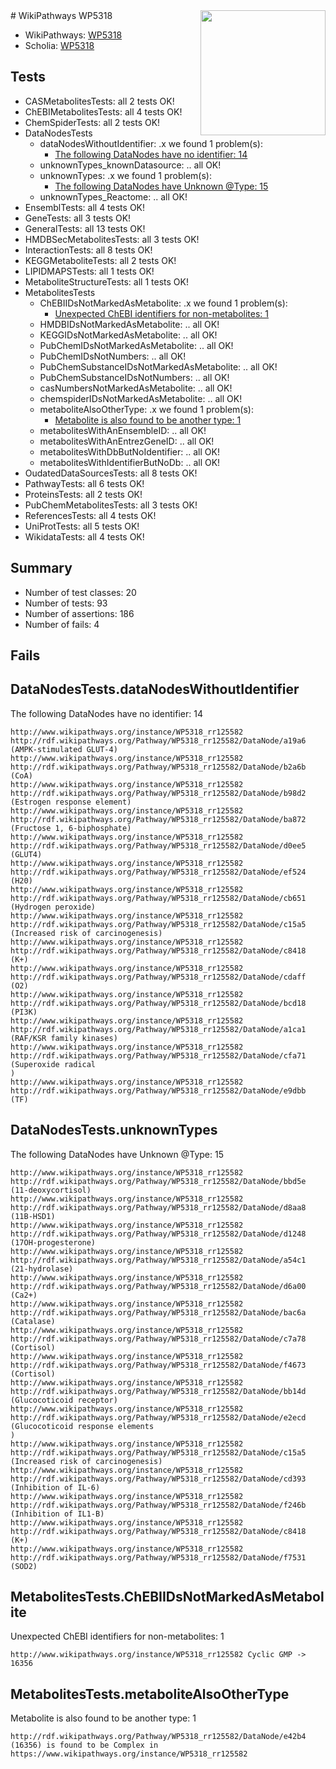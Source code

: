 <img style="float: right; width: 200px" src="https://upload.wikimedia.org/wikipedia/commons/thumb/8/83/Wplogo_with_text_500.png/640px-Wplogo_with_text_500.png" />
# WikiPathways WP5318

* WikiPathways: [WP5318](https://wikipathways.org/pathways/WP5318)
* Scholia: [WP5318](https://scholia.toolforge.org/wikipathways/WP5318)
## Tests
* CASMetabolitesTests: all 2 tests OK!
* ChEBIMetabolitesTests: all 4 tests OK!
* ChemSpiderTests: all 2 tests OK!
* DataNodesTests
    * dataNodesWithoutIdentifier: .x we found 1 problem(s):
        * [The following DataNodes have no identifier: 14](#8792c494)
    * unknownTypes_knownDatasource: .. all OK!
    * unknownTypes: .x we found 1 problem(s):
        * [The following DataNodes have Unknown @Type: 15](#ef950836)
    * unknownTypes_Reactome: .. all OK!
* EnsemblTests: all 4 tests OK!
* GeneTests: all 3 tests OK!
* GeneralTests: all 13 tests OK!
* HMDBSecMetabolitesTests: all 3 tests OK!
* InteractionTests: all 8 tests OK!
* KEGGMetaboliteTests: all 2 tests OK!
* LIPIDMAPSTests: all 1 tests OK!
* MetaboliteStructureTests: all 1 tests OK!
* MetabolitesTests
    * ChEBIIDsNotMarkedAsMetabolite: .x we found 1 problem(s):
        * [Unexpected ChEBI identifiers for non-metabolites: 1](#8242b33b)
    * HMDBIDsNotMarkedAsMetabolite: .. all OK!
    * KEGGIDsNotMarkedAsMetabolite: .. all OK!
    * PubChemIDsNotMarkedAsMetabolite: .. all OK!
    * PubChemIDsNotNumbers: .. all OK!
    * PubChemSubstanceIDsNotMarkedAsMetabolite: .. all OK!
    * PubChemSubstanceIDsNotNumbers: .. all OK!
    * casNumbersNotMarkedAsMetabolite: .. all OK!
    * chemspiderIDsNotMarkedAsMetabolite: .. all OK!
    * metaboliteAlsoOtherType: .x we found 1 problem(s):
        * [Metabolite is also found to be another type: 1](#3d2830d0)
    * metabolitesWithAnEnsembleID: .. all OK!
    * metabolitesWithAnEntrezGeneID: .. all OK!
    * metabolitesWithDbButNoIdentifier: .. all OK!
    * metabolitesWithIdentifierButNoDb: .. all OK!
* OudatedDataSourcesTests: all 8 tests OK!
* PathwayTests: all 6 tests OK!
* ProteinsTests: all 2 tests OK!
* PubChemMetabolitesTests: all 3 tests OK!
* ReferencesTests: all 4 tests OK!
* UniProtTests: all 5 tests OK!
* WikidataTests: all 4 tests OK!


## Summary

* Number of test classes: 20
* Number of tests: 93
* Number of assertions: 186
* Number of fails: 4

## Fails

<a name="8792c494" />

## DataNodesTests.dataNodesWithoutIdentifier

The following DataNodes have no identifier: 14
```
http://www.wikipathways.org/instance/WP5318_rr125582 http://rdf.wikipathways.org/Pathway/WP5318_rr125582/DataNode/a19a6 (AMPK-stimulated GLUT-4)
http://www.wikipathways.org/instance/WP5318_rr125582 http://rdf.wikipathways.org/Pathway/WP5318_rr125582/DataNode/b2a6b (CoA)
http://www.wikipathways.org/instance/WP5318_rr125582 http://rdf.wikipathways.org/Pathway/WP5318_rr125582/DataNode/b98d2 (Estrogen response element)
http://www.wikipathways.org/instance/WP5318_rr125582 http://rdf.wikipathways.org/Pathway/WP5318_rr125582/DataNode/ba872 (Fructose 1, 6-biphosphate)
http://www.wikipathways.org/instance/WP5318_rr125582 http://rdf.wikipathways.org/Pathway/WP5318_rr125582/DataNode/d0ee5 (GLUT4)
http://www.wikipathways.org/instance/WP5318_rr125582 http://rdf.wikipathways.org/Pathway/WP5318_rr125582/DataNode/ef524 (H20)
http://www.wikipathways.org/instance/WP5318_rr125582 http://rdf.wikipathways.org/Pathway/WP5318_rr125582/DataNode/cb651 (Hydrogen peroxide)
http://www.wikipathways.org/instance/WP5318_rr125582 http://rdf.wikipathways.org/Pathway/WP5318_rr125582/DataNode/c15a5 (Increased risk of carcinogenesis)
http://www.wikipathways.org/instance/WP5318_rr125582 http://rdf.wikipathways.org/Pathway/WP5318_rr125582/DataNode/c8418 (K+)
http://www.wikipathways.org/instance/WP5318_rr125582 http://rdf.wikipathways.org/Pathway/WP5318_rr125582/DataNode/cdaff (O2)
http://www.wikipathways.org/instance/WP5318_rr125582 http://rdf.wikipathways.org/Pathway/WP5318_rr125582/DataNode/bcd18 (PI3K)
http://www.wikipathways.org/instance/WP5318_rr125582 http://rdf.wikipathways.org/Pathway/WP5318_rr125582/DataNode/a1ca1 (RAF/KSR family kinases)
http://www.wikipathways.org/instance/WP5318_rr125582 http://rdf.wikipathways.org/Pathway/WP5318_rr125582/DataNode/cfa71 (Superoxide radical
)
http://www.wikipathways.org/instance/WP5318_rr125582 http://rdf.wikipathways.org/Pathway/WP5318_rr125582/DataNode/e9dbb (TF)
```

<a name="ef950836" />

## DataNodesTests.unknownTypes

The following DataNodes have Unknown @Type: 15
```
http://www.wikipathways.org/instance/WP5318_rr125582 http://rdf.wikipathways.org/Pathway/WP5318_rr125582/DataNode/bbd5e (11-deoxycortisol)
http://www.wikipathways.org/instance/WP5318_rr125582 http://rdf.wikipathways.org/Pathway/WP5318_rr125582/DataNode/d8aa8 (11B-HSD1)
http://www.wikipathways.org/instance/WP5318_rr125582 http://rdf.wikipathways.org/Pathway/WP5318_rr125582/DataNode/d1248 (17OH-progesterone)
http://www.wikipathways.org/instance/WP5318_rr125582 http://rdf.wikipathways.org/Pathway/WP5318_rr125582/DataNode/a54c1 (21-hydrolase)
http://www.wikipathways.org/instance/WP5318_rr125582 http://rdf.wikipathways.org/Pathway/WP5318_rr125582/DataNode/d6a00 (Ca2+)
http://www.wikipathways.org/instance/WP5318_rr125582 http://rdf.wikipathways.org/Pathway/WP5318_rr125582/DataNode/bac6a (Catalase)
http://www.wikipathways.org/instance/WP5318_rr125582 http://rdf.wikipathways.org/Pathway/WP5318_rr125582/DataNode/c7a78 (Cortisol)
http://www.wikipathways.org/instance/WP5318_rr125582 http://rdf.wikipathways.org/Pathway/WP5318_rr125582/DataNode/f4673 (Cortisol)
http://www.wikipathways.org/instance/WP5318_rr125582 http://rdf.wikipathways.org/Pathway/WP5318_rr125582/DataNode/bb14d (Glucocoticoid receptor)
http://www.wikipathways.org/instance/WP5318_rr125582 http://rdf.wikipathways.org/Pathway/WP5318_rr125582/DataNode/e2ecd (Glucocoticoid response elements
)
http://www.wikipathways.org/instance/WP5318_rr125582 http://rdf.wikipathways.org/Pathway/WP5318_rr125582/DataNode/c15a5 (Increased risk of carcinogenesis)
http://www.wikipathways.org/instance/WP5318_rr125582 http://rdf.wikipathways.org/Pathway/WP5318_rr125582/DataNode/cd393 (Inhibition of IL-6)
http://www.wikipathways.org/instance/WP5318_rr125582 http://rdf.wikipathways.org/Pathway/WP5318_rr125582/DataNode/f246b (Inhibition of IL1-B)
http://www.wikipathways.org/instance/WP5318_rr125582 http://rdf.wikipathways.org/Pathway/WP5318_rr125582/DataNode/c8418 (K+)
http://www.wikipathways.org/instance/WP5318_rr125582 http://rdf.wikipathways.org/Pathway/WP5318_rr125582/DataNode/f7531 (SOD2)
```

<a name="8242b33b" />

## MetabolitesTests.ChEBIIDsNotMarkedAsMetabolite

Unexpected ChEBI identifiers for non-metabolites: 1
```
http://www.wikipathways.org/instance/WP5318_rr125582 Cyclic GMP -> 16356
```

<a name="3d2830d0" />

## MetabolitesTests.metaboliteAlsoOtherType

Metabolite is also found to be another type: 1
```
http://rdf.wikipathways.org/Pathway/WP5318_rr125582/DataNode/e42b4 (16356) is found to be Complex in https://www.wikipathways.org/instance/WP5318_rr125582
```

